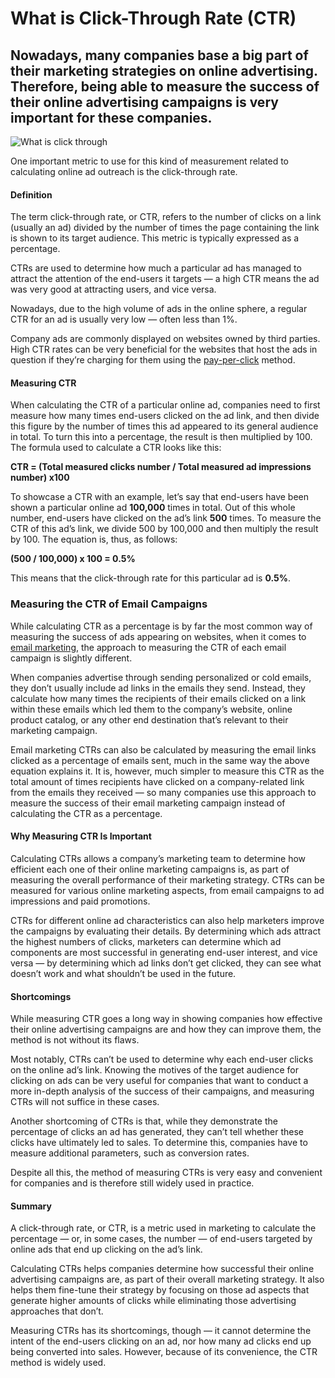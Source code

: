 # What is Click-Through Rate (CTR)

## Nowadays, many companies base a big part of their marketing strategies on online advertising. Therefore, being able to measure the success of their online advertising campaigns is very important for these companies. 

![What is click through](./img/analyzing-charts-Z5YX3EP.jpeg)

One important metric to use for this kind of measurement related to calculating online ad outreach is the click-through rate.

#### Definition

The term click-through rate, or CTR, refers to the number of clicks on a link (usually an ad) divided by the number of times the page containing the link is shown to its target audience. This metric is typically expressed as a percentage.

CTRs are used to determine how much a particular ad has managed to attract the attention of the end-users it targets — a high CTR means the ad was very good at attracting users, and vice versa.

Nowadays, due to the high volume of ads in the online sphere, a regular CTR for an ad is usually very low — often less than 1%.

Company ads are commonly displayed on websites owned by third parties. High CTR rates can be very beneficial for the websites that host the ads in question if they’re charging for them using the [pay-per-click](https://www.wordstream.com/pay-per-click-advertising) method.

#### Measuring CTR

When calculating the CTR of a particular online ad, companies need to first measure how many times end-users clicked on the ad link, and then divide this figure by the number of times this ad appeared to its general audience in total. To turn this into a percentage, the result is then multiplied by 100. The formula used to calculate a CTR looks like this:

**CTR = (Total measured clicks number / Total measured ad impressions number) x100**

To showcase a CTR with an example, let’s say that end-users have been shown a particular online ad **100,000** times in total. Out of this whole number, end-users have clicked on the ad’s link **500** times. To measure the CTR of this ad’s link, we divide 500 by 100,000 and then multiply the result by 100. The equation is, thus, as follows:

**(500 / 100,000) x 100 = 0.5%**

This means that the click-through rate for this particular ad is **0.5%**.

### Measuring the CTR of Email Campaigns

While calculating CTR as a percentage is by far the most common way of measuring the success of ads appearing on websites, when it comes to [email marketing](https://optinmonster.com/beginners-guide-to-email-marketing/), the approach to measuring the CTR of each email campaign is slightly different.

When companies advertise through sending personalized or cold emails, they don’t usually include ad links in the emails they send. Instead, they calculate how many times the recipients of their emails clicked on a link within these emails which led them to the company’s website, online product catalog, or any other end destination that’s relevant to their marketing campaign.

Email marketing CTRs can also be calculated by measuring the email links clicked as a percentage of emails sent, much in the same way the above equation explains it. It is, however, much simpler to measure this CTR as the total amount of times recipients have clicked on a company-related link from the emails they received — so many companies use this approach to measure the success of their email marketing campaign instead of calculating the CTR as a percentage.

#### Why Measuring CTR Is Important

Calculating CTRs allows a company’s marketing team to determine how efficient each one of their online marketing campaigns is, as part of measuring the overall performance of their marketing strategy. CTRs can be measured for various online marketing aspects, from email campaigns to ad impressions and paid promotions.

CTRs for different online ad characteristics can also help marketers improve the campaigns by evaluating their details. By determining which ads attract the highest numbers of clicks, marketers can determine which ad components are most successful in generating end-user interest, and vice versa — by determining which ad links don’t get clicked, they can see what doesn’t work and what shouldn’t be used in the future.

#### Shortcomings

While measuring CTR goes a long way in showing companies how effective their online advertising campaigns are and how they can improve them, the method is not without its flaws.

Most notably, CTRs can’t be used to determine why each end-user clicks on the online ad’s link. Knowing the motives of the target audience for clicking on ads can be very useful for companies that want to conduct a more in-depth analysis of the success of their campaigns, and measuring CTRs will not suffice in these cases.

Another shortcoming of CTRs is that, while they demonstrate the percentage of clicks an ad has generated, they can’t tell whether these clicks have ultimately led to sales. To determine this, companies have to measure additional parameters, such as conversion rates.

Despite all this, the method of measuring CTRs is very easy and convenient for companies and is therefore still widely used in practice.

#### Summary

A click-through rate, or CTR, is a metric used in marketing to calculate the percentage — or, in some cases, the number — of end-users targeted by online ads that end up clicking on the ad’s link.

Calculating CTRs helps companies determine how successful their online advertising campaigns are, as part of their overall marketing strategy. It also helps them fine-tune their strategy by focusing on those ad aspects that generate higher amounts of clicks while eliminating those advertising approaches that don’t.

Measuring CTRs has its shortcomings, though — it cannot determine the intent of the end-users clicking on an ad, nor how many ad clicks end up being converted into sales. However, because of its convenience, the CTR method is widely used.